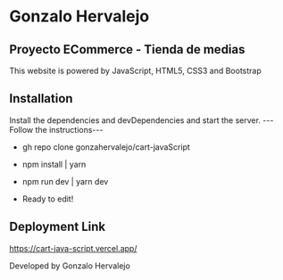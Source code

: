 # Gonzalo Hervalejo
## Proyecto ECommerce - Tienda de medias
This website is powered by JavaScript, HTML5, CSS3 and Bootstrap 

## Installation
Install the dependencies and devDependencies and start the server.
---Follow the instructions--- 

- gh repo clone gonzahervalejo/cart-javaScript

- npm install | yarn 

- npm run dev | yarn dev 

- Ready to edit!

## Deployment Link
https://cart-java-script.vercel.app/
 
 Developed by Gonzalo Hervalejo
